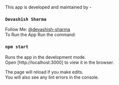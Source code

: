 This app is developed and maintained by -
### `Devashish Sharma` 
Follow Me: [@devashish-sharma](https://github.com/devashish-sharma)<br/>
To Run the App Run the command:
### `npm start`

Runs the app in the development mode.<br />
Open [http://localhost:3000] to view it in the browser.

The page will reload if you make edits.<br />
You will also see any lint errors in the console.
